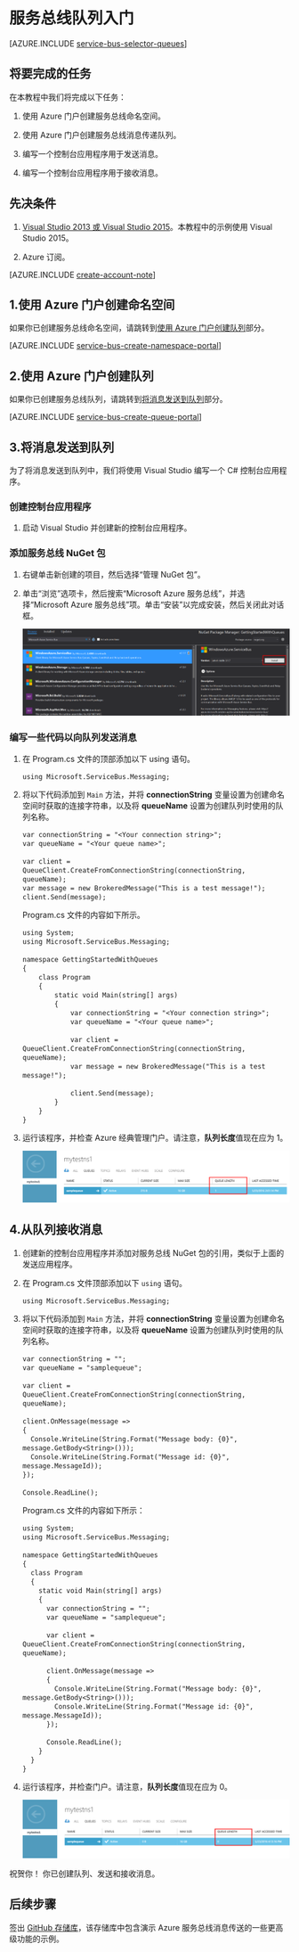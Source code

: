 <properties
    pageTitle="服务总线队列入门 | Azure"
    description="如何编写用于服务总线消息传送的 C# 控制台应用程序"
    services="service-bus"
    documentationCenter=".net"
    authors="jtaubensee"
    manager="timlt"
    editor=""/>

<tags
    ms.service="service-bus"
    ms.date="06/07/2016"
    wacn.date="07/25/2016"/>

# 服务总线队列入门

[AZURE.INCLUDE [service-bus-selector-queues](../../includes/service-bus-selector-queues.md)]

## 将要完成的任务

在本教程中我们将完成以下任务：

1. 使用 Azure 门户创建服务总线命名空间。

2. 使用 Azure 门户创建服务总线消息传递队列。

3. 编写一个控制台应用程序用于发送消息。

4. 编写一个控制台应用程序用于接收消息。

## 先决条件

1. [Visual Studio 2013 或 Visual Studio 2015](http://www.visualstudio.com)。本教程中的示例使用 Visual Studio 2015。

2. Azure 订阅。

[AZURE.INCLUDE [create-account-note](../../includes/create-account-note.md)]

## 1\.使用 Azure 门户创建命名空间

如果你已创建服务总线命名空间，请跳转到[使用 Azure 门户创建队列](#2-create-a-queue-using-the-azure-portal)部分。

[AZURE.INCLUDE [service-bus-create-namespace-portal](../../includes/service-bus-create-namespace-portal.md)]

## 2\.使用 Azure 门户创建队列

如果你已创建服务总线队列，请跳转到[将消息发送到队列](#3-send-messages-to-the-queue)部分。

[AZURE.INCLUDE [service-bus-create-queue-portal](../../includes/service-bus-create-queue-portal.md)]

## 3\.将消息发送到队列

为了将消息发送到队列中，我们将使用 Visual Studio 编写一个 C# 控制台应用程序。

### 创建控制台应用程序

1. 启动 Visual Studio 并创建新的控制台应用程序。

### 添加服务总线 NuGet 包

1. 右键单击新创建的项目，然后选择“管理 NuGet 包”。

2. 单击“浏览”选项卡，然后搜索“Microsoft Azure 服务总线”，并选择“Microsoft Azure 服务总线”项。单击“安装”以完成安装，然后关闭此对话框。

    ![选择 NuGet 包][nuget-pkg]

### 编写一些代码以向队列发送消息

1. 在 Program.cs 文件的顶部添加以下 using 语句。

    ```
    using Microsoft.ServiceBus.Messaging;
    ```
    
2. 将以下代码添加到 `Main` 方法，并将 **connectionString** 变量设置为创建命名空间时获取的连接字符串，以及将 **queueName** 设置为创建队列时使用的队列名称。

    ```
    var connectionString = "<Your connection string>";
    var queueName = "<Your queue name>";
  
    var client = QueueClient.CreateFromConnectionString(connectionString, queueName);
    var message = new BrokeredMessage("This is a test message!");
    client.Send(message);
    ```

    Program.cs 文件的内容如下所示。

    ```
    using System;
    using Microsoft.ServiceBus.Messaging;

    namespace GettingStartedWithQueues
    {
        class Program
        {
            static void Main(string[] args)
            {
                var connectionString = "<Your connection string>";
                var queueName = "<Your queue name>";

                var client = QueueClient.CreateFromConnectionString(connectionString, queueName);
                var message = new BrokeredMessage("This is a test message!");

                client.Send(message);
            }
        }
    }
    ```
  
3. 运行该程序，并检查 Azure 经典管理门户。请注意，**队列长度**值现在应为 1。
    
      ![队列长度][queue-length-send]
    
## 4\.从队列接收消息

1. 创建新的控制台应用程序并添加对服务总线 NuGet 包的引用，类似于上面的发送应用程序。

2. 在 Program.cs 文件顶部添加以下 `using` 语句。
  
    ```
    using Microsoft.ServiceBus.Messaging;
    ```
  
3. 将以下代码添加到 `Main` 方法，并将 **connectionString** 变量设置为创建命名空间时获取的连接字符串，以及将 **queueName** 设置为创建队列时使用的队列名称。

    ```
    var connectionString = "";
    var queueName = "samplequeue";
  
    var client = QueueClient.CreateFromConnectionString(connectionString, queueName);
  
    client.OnMessage(message =>
    {
      Console.WriteLine(String.Format("Message body: {0}", message.GetBody<String>()));
      Console.WriteLine(String.Format("Message id: {0}", message.MessageId));
    });
  
    Console.ReadLine();
    ```

	Program.cs 文件的内容如下所示：

    ```
    using System;
    using Microsoft.ServiceBus.Messaging;
  
    namespace GettingStartedWithQueues
    {
      class Program
      {
        static void Main(string[] args)
        {
          var connectionString = "";
          var queueName = "samplequeue";
  
          var client = QueueClient.CreateFromConnectionString(connectionString, queueName);
  
          client.OnMessage(message =>
          {
            Console.WriteLine(String.Format("Message body: {0}", message.GetBody<String>()));
            Console.WriteLine(String.Format("Message id: {0}", message.MessageId));
          });
  
          Console.ReadLine();
        }
      }
    }
    ```
  
4. 运行该程序，并检查门户。请注意，**队列长度**值现在应为 0。

    ![队列长度][queue-length-receive]
  
祝贺你！ 你已创建队列、发送和接收消息。

## 后续步骤

签出 [GitHub 存储库](https://github.com/Azure-Samples/azure-servicebus-messaging-samples)，该存储库中包含演示 Azure 服务总线消息传送的一些更高级功能的示例。

<!--Image references-->

[nuget-pkg]: ./media/service-bus-dotnet-get-started-with-queues/nuget-package.png
[queue-length-send]: ./media/service-bus-dotnet-get-started-with-queues/queue-length-send.png
[queue-length-receive]: ./media/service-bus-dotnet-get-started-with-queues/queue-length-receive.png


<!--Reference style links - using these makes the source content way more readable than using inline links-->

[github-samples]: https://github.com/Azure-Samples/azure-servicebus-messaging-samples


<!---HONumber=Mooncake_0718_2016-->